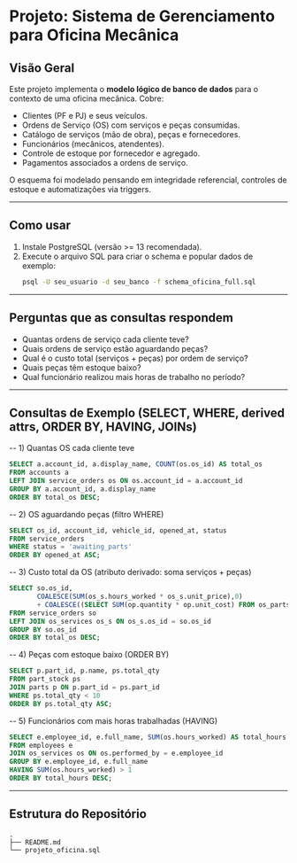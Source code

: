 # Projeto: Sistema de Gerenciamento para Oficina Mecânica

## Visão Geral
Este projeto implementa o **modelo lógico de banco de dados** para o contexto de uma oficina mecânica. Cobre:
- Clientes (PF e PJ) e seus veículos.
- Ordens de Serviço (OS) com serviços e peças consumidas.
- Catálogo de serviços (mão de obra), peças e fornecedores.
- Funcionários (mecânicos, atendentes).
- Controle de estoque por fornecedor e agregado.
- Pagamentos associados a ordens de serviço.

O esquema foi modelado pensando em integridade referencial, controles de estoque e automatizações via triggers.

---

## Como usar
1. Instale PostgreSQL (versão >= 13 recomendada).
2. Execute o arquivo SQL para criar o schema e popular dados de exemplo:
   ```bash
   psql -U seu_usuario -d seu_banco -f schema_oficina_full.sql
   ```

---

## Perguntas que as consultas respondem
- Quantas ordens de serviço cada cliente teve?
- Quais ordens de serviço estão aguardando peças?
- Qual é o custo total (serviços + peças) por ordem de serviço?
- Quais peças têm estoque baixo?
- Qual funcionário realizou mais horas de trabalho no período?

---

## Consultas de Exemplo (SELECT, WHERE, derived attrs, ORDER BY, HAVING, JOINs)

-- 1) Quantas OS cada cliente teve
```sql
SELECT a.account_id, a.display_name, COUNT(os.os_id) AS total_os
FROM accounts a
LEFT JOIN service_orders os ON os.account_id = a.account_id
GROUP BY a.account_id, a.display_name
ORDER BY total_os DESC;
```

-- 2) OS aguardando peças (filtro WHERE)
```sql
SELECT os_id, account_id, vehicle_id, opened_at, status
FROM service_orders
WHERE status = 'awaiting_parts'
ORDER BY opened_at ASC;
```

-- 3) Custo total da OS (atributo derivado: soma serviços + peças)
```sql
SELECT so.os_id,
       COALESCE(SUM(os_s.hours_worked * os_s.unit_price),0)
       + COALESCE((SELECT SUM(op.quantity * op.unit_cost) FROM os_parts op WHERE op.os_id = so.os_id),0) AS total_os
FROM service_orders so
LEFT JOIN os_services os_s ON os_s.os_id = so.os_id
GROUP BY so.os_id
ORDER BY total_os DESC;
```

-- 4) Peças com estoque baixo (ORDER BY)
```sql
SELECT p.part_id, p.name, ps.total_qty
FROM part_stock ps
JOIN parts p ON p.part_id = ps.part_id
WHERE ps.total_qty < 10
ORDER BY ps.total_qty ASC;
```

-- 5) Funcionários com mais horas trabalhadas (HAVING)
```sql
SELECT e.employee_id, e.full_name, SUM(os.hours_worked) AS total_hours
FROM employees e
JOIN os_services os ON os.performed_by = e.employee_id
GROUP BY e.employee_id, e.full_name
HAVING SUM(os.hours_worked) > 1
ORDER BY total_hours DESC;
```

---

## Estrutura do Repositório
```
.
├── README.md
└── projeto_oficina.sql
```

